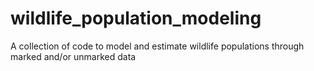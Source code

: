 # wildlife_population_modeling
A collection of code to model and estimate wildlife populations through marked and/or unmarked data
